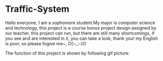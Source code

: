 # Traffic-System
Hello everyone, I am a sophomore student.My major is computer science and technology, 
this project is a course bonus project design assigned by our teacher, 
this project can run, but there are still many shortcomings, 
if you see and are interested in it, you can take a look, thank you!
my English is poor, so please fogive me~, O(∩_∩)O

The function of this project is shown by following gif picture:

